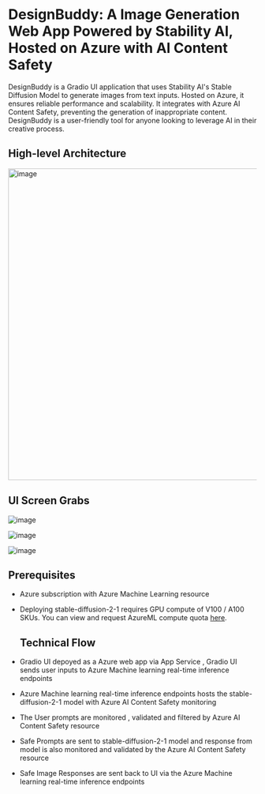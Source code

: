 # DesignBuddy: A Image Generation Web App Powered by Stability AI, Hosted on Azure with AI Content Safety #

DesignBuddy is a Gradio UI application that uses Stability AI's Stable Diffusion Model to generate images from text inputs. Hosted on Azure, it ensures reliable performance and scalability. It integrates with Azure AI Content Safety, preventing the generation of inappropriate content. DesignBuddy is a user-friendly tool for anyone looking to leverage AI in their creative process.

## High-level Architecture

<img width="631" alt="image" src="https://github.com/mahes-a/2024/assets/120069348/f0e8671b-89f2-4bf4-bece-e95d29dba550">

## UI Screen Grabs

![image](https://github.com/mahes-a/2024/assets/120069348/497a6208-ab7e-4f21-ba8c-25a15a7ce11c)

![image](https://github.com/mahes-a/2024/assets/120069348/fb46e65f-a4fe-4e33-a30e-859e18c0dce8)

![image](https://github.com/mahes-a/2024/assets/120069348/3917a84f-393a-4543-bb4d-b9a1005822e4)


## Prerequisites

- Azure subscription with Azure Machine Learning resource
- Deploying stable-diffusion-2-1 requires GPU compute of V100 / A100 SKUs. You can view and request AzureML compute quota [here](https://ml.azure.com/quota).

  ## Technical Flow

- Gradio UI depoyed as a Azure web app via App Service , Gradio UI sends user inputs to  Azure Machine learning real-time inference endpoints
  
- Azure Machine learning real-time inference endpoints hosts the stable-diffusion-2-1 model with Azure AI Content Safety monitoring
  
- The User prompts are monitored , validated and filtered by  Azure AI Content Safety resource
  
- Safe Prompts are sent to stable-diffusion-2-1 model and response from  model is also monitored and validated by the Azure AI Content Safety resource
  
- Safe Image Responses are sent back to UI via the Azure Machine learning real-time inference endpoints

